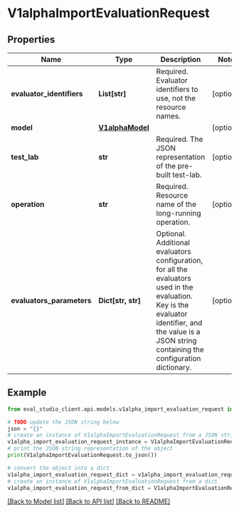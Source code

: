 # V1alphaImportEvaluationRequest


## Properties

Name | Type | Description | Notes
------------ | ------------- | ------------- | -------------
**evaluator_identifiers** | **List[str]** | Required. Evaluator identifiers to use, not the resource names. | [optional] 
**model** | [**V1alphaModel**](V1alphaModel.md) |  | [optional] 
**test_lab** | **str** | Required. The JSON representation of the pre-built test-lab. | [optional] 
**operation** | **str** | Required. Resource name of the long-running operation. | [optional] 
**evaluators_parameters** | **Dict[str, str]** | Optional. Additional evaluators configuration, for all the evaluators used in the evaluation. Key is the evaluator identifier, and the value is a JSON string containing the configuration dictionary. | [optional] 

## Example

```python
from eval_studio_client.api.models.v1alpha_import_evaluation_request import V1alphaImportEvaluationRequest

# TODO update the JSON string below
json = "{}"
# create an instance of V1alphaImportEvaluationRequest from a JSON string
v1alpha_import_evaluation_request_instance = V1alphaImportEvaluationRequest.from_json(json)
# print the JSON string representation of the object
print(V1alphaImportEvaluationRequest.to_json())

# convert the object into a dict
v1alpha_import_evaluation_request_dict = v1alpha_import_evaluation_request_instance.to_dict()
# create an instance of V1alphaImportEvaluationRequest from a dict
v1alpha_import_evaluation_request_from_dict = V1alphaImportEvaluationRequest.from_dict(v1alpha_import_evaluation_request_dict)
```
[[Back to Model list]](../README.md#documentation-for-models) [[Back to API list]](../README.md#documentation-for-api-endpoints) [[Back to README]](../README.md)


